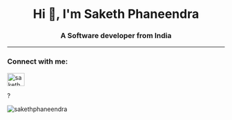 <h1 align="center">Hi 👋, I'm Saketh Phaneendra</h1>
<h3 align="center">A Software developer from India</h3>
<hr>
<h3 align="left">Connect with me:</h3>
<p align="left">
<a href="https://linkedin.com/in/sakethphaneendra" target="blank"><img align="center" src="https://raw.githubusercontent.com/rahuldkjain/github-profile-readme-generator/master/src/images/icons/Social/linked-in-alt.svg" alt="sakethphaneendra" height="30" width="40" /></a>
</p>
?
<p><img align="center" src="https://github-readme-streak-stats.herokuapp.com/?user=sakethphaneendra&" alt="sakethphaneendra" /></p>
